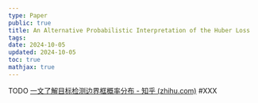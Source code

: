 ```yaml
---
type: Paper
public: true
title: An Alternative Probabilistic Interpretation of the Huber Loss
tags:
date: 2024-10-05
updated: 2024-10-05
toc: true
mathjax: true
---
```


TODO [一文了解目标检测边界框概率分布 - 知乎 (zhihu.com)](https://zhuanlan.zhihu.com/p/151398233) #XXX


